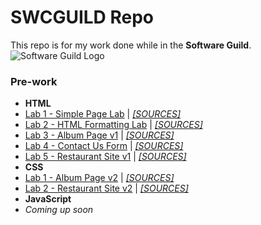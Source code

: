 # SWCGUILD Repo
This repo is for my work done while in the **Software Guild**.![Software Guild Logo](http://joryeugene.bitbucket.org/swg.jpg)
### Pre-work
* **HTML**
 * [Lab 1 - Simple Page Lab](http://joryeugene.bitbucket.org/prework/html/lab1/simple.html) | [_[SOURCES]_](https://bitbucket.org/joryeugene/joryeugene.bitbucket.org/src/1676ebfcebf3/prework/html/lab1/?at=master)
 * [Lab 2 - HTML Formatting Lab](http://joryeugene.bitbucket.org/prework/html/lab2/formattingDemoPage.html) | [_[SOURCES]_](https://bitbucket.org/joryeugene/joryeugene.bitbucket.org/src/1676ebfcebf35ae5d9df27db31f4de5586ba3eb3/prework/html/lab2/?at=master)
 * [Lab 3 - Album Page v1](http://joryeugene.bitbucket.org/prework/html/lab3/albumPage.html) | [_[SOURCES]_](https://bitbucket.org/joryeugene/joryeugene.bitbucket.org/src/1676ebfcebf35ae5d9df27db31f4de5586ba3eb3/prework/html/lab3/?at=master)
 * [Lab 4 - Contact Us Form](http://joryeugene.bitbucket.org/prework/html/lab4/contactUs.html) | [_[SOURCES]_](https://bitbucket.org/joryeugene/joryeugene.bitbucket.org/src/1676ebfcebf35ae5d9df27db31f4de5586ba3eb3/prework/html/lab4/?at=master)
 * [Lab 5 - Restaurant Site v1](http://joryeugene.bitbucket.org/prework/html/lab5/) | [_[SOURCES]_](https://bitbucket.org/joryeugene/joryeugene.bitbucket.org/src/1676ebfcebf35ae5d9df27db31f4de5586ba3eb3/prework/html/lab5/?at=master)
* **CSS**
 * [Lab 1 - Album Page v2](http://joryeugene.bitbucket.org/prework/css/lab1/albumPage.html) | [_[SOURCES]_](https://bitbucket.org/joryeugene/joryeugene.bitbucket.org/src/1d34cf6d5a8a2623c0dd1f9c11ae8be60fccadcf/prework/css/lab1/?at=master)
 * [Lab 2 - Restaurant Site v2](http://joryeugene.bitbucket.org/prework/css/lab2/) | [_[SOURCES]_](https://bitbucket.org/joryeugene/joryeugene.bitbucket.org/src/842499f78540d86383a977b79e4bd612487bc1ee/prework/css/lab2/?at=master)
* **JavaScript**
 * _Coming up soon_
